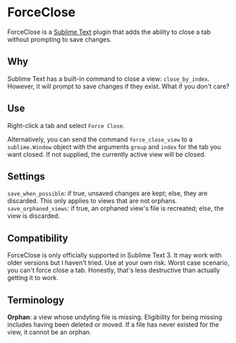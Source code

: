 # ForceClose

ForceClose is a [Sublime Text][] plugin that adds the ability to close a tab without prompting to save changes.

[Sublime Text]: http://www.sublimetext.com

## Why

Sublime Text has a built-in command to close a view: `close_by_index`. However, it will prompt to save changes if they exist. What if you don't care?

## Use

Right-click a tab and select `Force Close`.

Alternatively, you can send the command `force_close_view` to a `sublime.Window` object with the arguments `group` and `index` for the tab you want closed. If not supplied, the currently active view will be closed.

## Settings

`save_when_possible`: if true, unsaved changes are kept; else, they are discarded. This only applies to views that are not orphans.
`save_orphaned_views`: if true, an orphaned view's file is recreated; else, the view is discarded.

## Compatibility

ForceClose is only officially supported in Sublime Text 3. It may work with older versions but I haven't tried. Use at your own risk. Worst case scenario, you can't force close a tab. Honestly, that's less destructive than actually getting it to work.

## Terminology

**Orphan**: a view whose undyling file is missing. Eligibility for being missing includes having been deleted or moved. If a file has never existed for the view, it cannot be an orphan.
